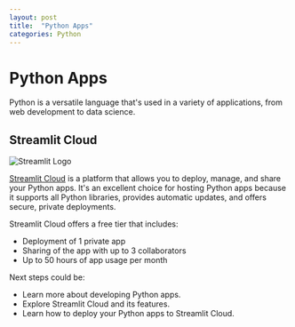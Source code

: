 ```yaml
---
layout: post
title:  "Python Apps"
categories: Python
---
```


# Python Apps

Python is a versatile language that's used in a variety of applications, from web development to data science.

## Streamlit Cloud

![Streamlit Logo](https://avatars.githubusercontent.com/u/45109972?s=48&v=4)

[Streamlit Cloud](https://streamlit.io/cloud) is a platform that allows you to deploy, manage, and share your Python apps. It's an excellent choice for hosting Python apps because it supports all Python libraries, provides automatic updates, and offers secure, private deployments.

Streamlit Cloud offers a free tier that includes:

- Deployment of 1 private app
- Sharing of the app with up to 3 collaborators
- Up to 50 hours of app usage per month

Next steps could be:

- Learn more about developing Python apps.
- Explore Streamlit Cloud and its features.
- Learn how to deploy your Python apps to Streamlit Cloud.